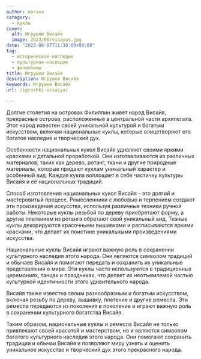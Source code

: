 ```yaml
---
author: morava
category:
  - куклы
cover:
  alt: Игрушки Висайя
  image: 2023/08/visayas.jpg
date: "2023-08-07T11:30:00+00:00"
tag:
  - историческое-наследие
  - культурное-наследие
  - филиппины
title: Игрушки Висайя
description: Игрушки Висайя
keywords: Игрушки Висайя
url: /igrushki-visajya/

---
```

Долгие столетия на островах Филиппин живёт народ Висайя, прекрасные острова, расположенные в центральной части архипелага. Этот народ известен своей уникальной культурой и богатым искусством, включая национальные куклы, которые олицетворяют его богатое наследие и творческий дух.

Особенности национальных кукол Висайя удивляют своими яркими красками и детальной проработкой. Они изготавливаются из различных материалов, таких как дерево, ротанг, ткани и другие природные материалы, которые придают куклам уникальный характер и особенный вид. Каждая кукла воплощает в себе частичку культуры Висайя и её национальных традиций.

Способ изготовления национальных кукол Висайя \- это долгий и мастеровитый процесс. Ремесленники с любовью и терпением создают эти произведения искусства, используя различные техники ручной работы. Некоторые куклы резьбой по дереву приобретают форму, а другие плетением из ротанга обретают свой уникальный вид. Тканые куклы декорируются красочными вышивками и расписываются яркими красками, что делает их поистине уникальными произведениями искусства.

Национальные куклы Висайя играют важную роль в сохранении культурного наследия этого народа. Они являются символом традиций и обычаев Висайя и помогают передать и сохранить их уникальные представления о мире. Эти куклы часто используются в традиционных церемониях, танцах и праздниках, что делает их неотъемлемой частью культурной идентичности этого удивительного народа.

Висайя также известна своим разнообразным и богатым искусством, включая резьбу по дереву, вышивку, плетение и другие ремесла. Эти ремесла передаются из поколения в поколение и играют важную роль в сохранении культурного богатства Висайя.

Таким образом, национальные куклы и ремесла Висайя не только привлекают своей красотой и мастерством, но и являются символом богатого культурного наследия этого народа. Они помогают сохранить традиции и обычаи Висайя и позволяют миру узнать и оценить уникальное искусство и творческий дух этого прекрасного народа.
